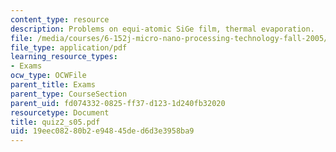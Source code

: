```yaml
---
content_type: resource
description: Problems on equi-atomic SiGe film, thermal evaporation.
file: /media/courses/6-152j-micro-nano-processing-technology-fall-2005/19eec08280b2e94845ded6d3e3958ba9_quiz2_s05.pdf
file_type: application/pdf
learning_resource_types:
- Exams
ocw_type: OCWFile
parent_title: Exams
parent_type: CourseSection
parent_uid: fd074332-0825-ff37-d123-1d240fb32020
resourcetype: Document
title: quiz2_s05.pdf
uid: 19eec082-80b2-e948-45de-d6d3e3958ba9
---
```

